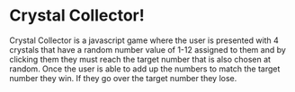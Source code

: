 # Crystal Collector!

Crystal Collector is a javascript game where the user is presented with 4 crystals that have a random number value of 1-12 assigned to them and by clicking them they must reach the target number that is also chosen at random. Once the user is able to add up the numbers to match the target number they win. If they go over the target number they lose.